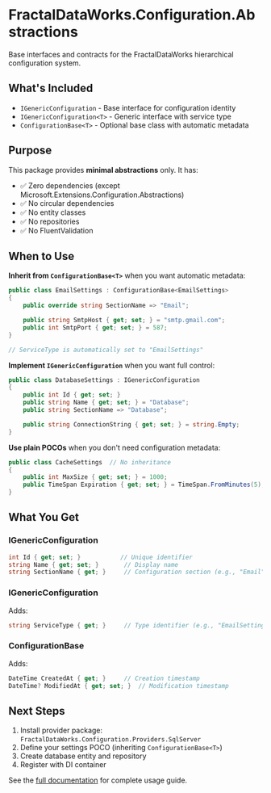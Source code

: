 # FractalDataWorks.Configuration.Abstractions

Base interfaces and contracts for the FractalDataWorks hierarchical configuration system.

## What's Included

- `IGenericConfiguration` - Base interface for configuration identity
- `IGenericConfiguration<T>` - Generic interface with service type
- `ConfigurationBase<T>` - Optional base class with automatic metadata

## Purpose

This package provides **minimal abstractions** only. It has:
- ✅ Zero dependencies (except Microsoft.Extensions.Configuration.Abstractions)
- ✅ No circular dependencies
- ✅ No entity classes
- ✅ No repositories
- ✅ No FluentValidation

## When to Use

**Inherit from `ConfigurationBase<T>`** when you want automatic metadata:

```csharp
public class EmailSettings : ConfigurationBase<EmailSettings>
{
    public override string SectionName => "Email";

    public string SmtpHost { get; set; } = "smtp.gmail.com";
    public int SmtpPort { get; set; } = 587;
}

// ServiceType is automatically set to "EmailSettings"
```

**Implement `IGenericConfiguration`** when you want full control:

```csharp
public class DatabaseSettings : IGenericConfiguration
{
    public int Id { get; set; }
    public string Name { get; set; } = "Database";
    public string SectionName => "Database";

    public string ConnectionString { get; set; } = string.Empty;
}
```

**Use plain POCOs** when you don't need configuration metadata:

```csharp
public class CacheSettings  // No inheritance
{
    public int MaxSize { get; set; } = 1000;
    public TimeSpan Expiration { get; set; } = TimeSpan.FromMinutes(5);
}
```

## What You Get

### IGenericConfiguration

```csharp
int Id { get; set; }           // Unique identifier
string Name { get; set; }       // Display name
string SectionName { get; }     // Configuration section (e.g., "Email")
```

### IGenericConfiguration<T>

Adds:
```csharp
string ServiceType { get; }     // Type identifier (e.g., "EmailSettings")
```

### ConfigurationBase<T>

Adds:
```csharp
DateTime CreatedAt { get; }     // Creation timestamp
DateTime? ModifiedAt { get; set; }  // Modification timestamp
```

## Next Steps

1. Install provider package: `FractalDataWorks.Configuration.Providers.SqlServer`
2. Define your settings POCO (inheriting `ConfigurationBase<T>`)
3. Create database entity and repository
4. Register with DI container

See the [full documentation](../../docs/CONFIGURATION_SYSTEM.md) for complete usage guide.
